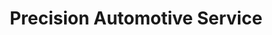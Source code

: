 ---
title: "Precision Automotive Service"
url: /sacramento/precision-automotive-service/
shop: Autowerkstatt
---